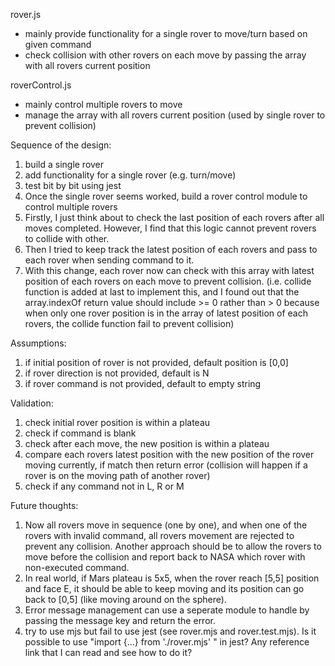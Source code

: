 rover.js
- mainly provide functionality for a single rover to move/turn based on given command
- check collision with other rovers on each move by passing the array with all rovers current position
  

roverControl.js
- mainly control multiple rovers to move
- manage the array with all rovers current position (used by single rover to prevent collision)

Sequence of the design:
1. build a single rover
2. add functionality for a single rover (e.g. turn/move)
3. test bit by bit using jest
4. Once the single rover seems worked, build a rover control module to control multiple rovers
5. Firstly, I just think about to check the last position of each rovers after all moves completed.  However, I find that this logic cannot prevent rovers to collide with other.
6. Then I tried to keep track the latest position of each rovers and pass to each rover when sending command to it.
7. With this change, each rover now can check with this array with latest position of each rovers on each move to prevent collision. (i.e. collide function is added at last to implement this, and I found out that the array.indexOf return value should include >= 0 rather than > 0 because when only one rover position is in the array of latest position of each rovers, the collide function fail to prevent collision)

Assumptions:
1. if initial position of rover is not provided, default position is [0,0]
2. if rover direction is not provided, default is N
3. if rover command is not provided, default to empty string

Validation:
1. check initial rover position is within a plateau
2. check if command is blank
3. check after each move, the new position is within a plateau
4. compare each rovers latest position with the new position of the rover moving currently, if match then return error (collision will happen if a rover is on the moving path of another rover)
5. check if any command not in L, R or M
   
Future thoughts:
1. Now all rovers move in sequence (one by one), and when one of the rovers with invalid command, all rovers movement are rejected to prevent any collision.  Another approach should be to allow the rovers to move before the collision and report back to NASA which rover with non-executed command.
2. In real world, if Mars plateau is 5x5, when the rover reach [5,5] position and face E, it should be able to keep moving and its position can go back to [0,5] (like moving around on the sphere).
3. Error message management can use a seperate module to handle by passing the message key and return the error.
4. try to use mjs but fail to use jest (see rover.mjs and rover.test.mjs).  Is it possible to use "import {...}  from './rover.mjs' " in jest?  Any reference link that I can read and see how to do it?


